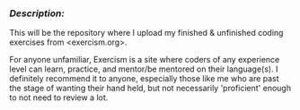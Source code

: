 ### ***Description:***

This will be the repository where I upload my finished & unfinished coding exercises from <exercism.org>.

For anyone unfamiliar, Exercism is a site where coders of any experience level can learn, practice, and mentor/be mentored on their language(s). I definitely recommend it to anyone, especially those like me who are past the stage of wanting their hand held, but not necessarily 'proficient' enough to not need to review a lot.
